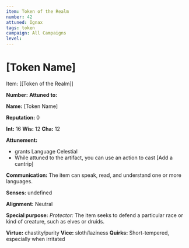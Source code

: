 ```yaml
---
item: Token of the Realm
number: 42
attuned: Ignax
tags: token
campaign: All Campaigns
level:
---
```

# [Token Name]



Item: [[Token of the Realm]]

**Number:** 
**Attuned to:**

**Name:** [Token Name]

**Reputation:** 0

**Int:** 16
**Wis:** 12
**Cha:** 12

**Attunement:**
* grants Language Celestial
* While attuned to the artifact, you can use an action to cast [Add a cantrip]

**Communication:** The item can speak, read, and understand one or more languages.

**Senses:** undefined

**Alignment:** Neutral

**Special purpose:** _Protector:_ The item seeks to defend a particular race or kind of creature, such as elves or druids.

**Virtue:** chastity/purity
**Vice:** sloth/laziness
**Quirks:** Short-tempered, especially when irritated